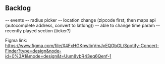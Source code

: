 ## Backlog
-- events
    -- radius picker
    -- location change (zipcode first, then maps api (autocomplete address, convert to latlong))
-- able to change time param
-- recently played section (ticker?)



Figma link: https://www.figma.com/file/X4FxHGKpwIiqVmJvEQObGL/Spotify-Concert-Finder?type=design&node-id=0%3A1&mode=design&t=Uum8vbR43eq6Qenf-1

